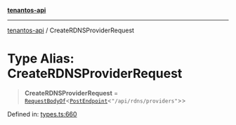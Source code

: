 [**tenantos-api**](../README.md)

***

[tenantos-api](../globals.md) / CreateRDNSProviderRequest

# Type Alias: CreateRDNSProviderRequest

> **CreateRDNSProviderRequest** = [`RequestBodyOf`](RequestBodyOf.md)\<[`PostEndpoint`](PostEndpoint.md)\<`"/api/rdns/providers"`\>\>

Defined in: [types.ts:660](https://github.com/shadmanZero/tenantos-api/blob/1c7b7035084787c8e7500a348d67d47efa9ca53a/src/types.ts#L660)
